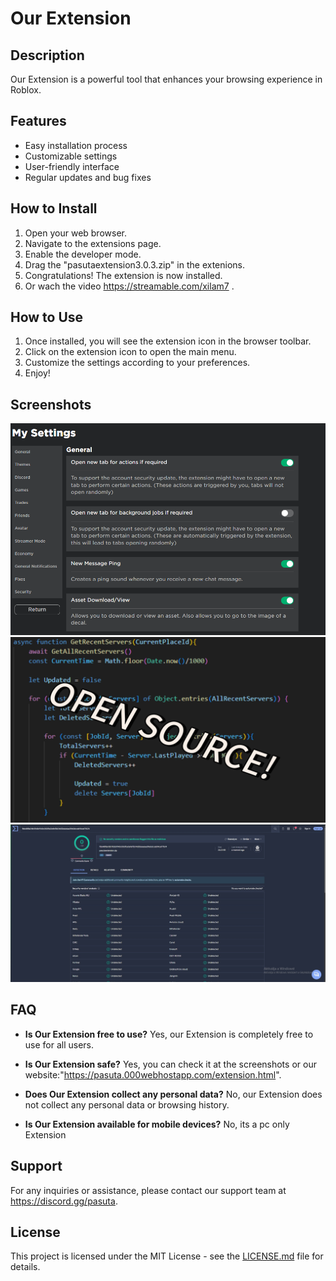 # Our Extension

## Description
Our Extension is a powerful tool that enhances your browsing experience in Roblox.

## Features
- Easy installation process
- Customizable settings
- User-friendly interface
- Regular updates and bug fixes

## How to Install
1. Open your web browser.
2. Navigate to the extensions page.
3. Enable the developer mode.
4. Drag the "pasutaextension3.0.3.zip" in the extenions.
5. Congratulations! The extension is now installed.
6. Or wach the video https://streamable.com/xilam7 .
## How to Use
1. Once installed, you will see the extension icon in the browser toolbar.
2. Click on the extension icon to open the main menu.
3. Customize the settings according to your preferences.
4. Enjoy!

## Screenshots
![Screenshot 1](screenshot1.png)
![Screenshot 2](screenshot2.png)
![Screenshot 3](screenshot3.png)

## FAQ
- **Is Our Extension free to use?**
  Yes, our Extension is completely free to use for all users.

- **Is Our Extension safe?**
  Yes, you can check it at the screenshots or our website:"https://pasuta.000webhostapp.com/extension.html".
- **Does Our Extension collect any personal data?**
  No, our Extension does not collect any personal data or browsing history.

- **Is Our Extension available for mobile devices?**
  No, its a pc only Extension

## Support
For any inquiries or assistance, please contact our support team at https://discord.gg/pasuta.

## License
This project is licensed under the MIT License - see the [LICENSE.md](LICENSE.md) file for details.
